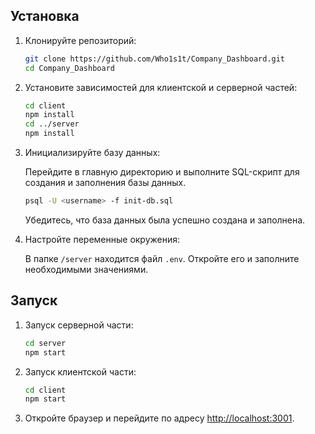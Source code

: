 ## Установка

1. Клонируйте репозиторий:

    ```bash
    git clone https://github.com/Who1s1t/Company_Dashboard.git
    cd Company_Dashboard
    ```

2. Установите зависимостей для клиентской и серверной частей:

    ```bash
    cd client
    npm install
    cd ../server
    npm install
    ```

3. Инициализируйте базу данных:

    Перейдите в главную директорию и выполните SQL-скрипт для создания и заполнения базы данных.

    ```bash
    psql -U <username> -f init-db.sql
    ```

    Убедитесь, что база данных была успешно создана и заполнена.

4. Настройте переменные окружения:

    В папке `/server` находится файл `.env`. Откройте его и заполните необходимыми значениями.

## Запуск

1. Запуск серверной части:

    ```bash
    cd server
    npm start
    ```

2. Запуск клиентской части:

    ```bash
    cd client
    npm start
    ```

3. Откройте браузер и перейдите по адресу [http://localhost:3001](http://localhost:3001).
